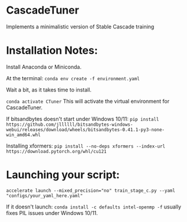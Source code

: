 # CascadeTuner
Implements a minimalistic version of Stable Cascade training

# Installation Notes:

Install Anaconda or Miniconda.

At the terminal:
`conda env create -f environment.yaml`

Wait a bit, as it takes time to install.

`conda activate CTuner`
This will activate the virtual environment for CascadeTuner.

If bitsandbytes doesn't start under Windows 10/11:
`pip install https://github.com/jllllll/bitsandbytes-windows-webui/releases/download/wheels/bitsandbytes-0.41.1-py3-none-win_amd64.whl`

Installing xformers:
`pip install --no-deps xformers --index-url https://download.pytorch.org/whl/cu121`

# Launching your script:
`accelerate launch --mixed_precision="no" train_stage_c.py --yaml "configs/your_yaml_here.yaml"`

If it doesn't launch:
`conda install -c defaults intel-openmp -f` usually fixes PIL issues under Windows 10/11.